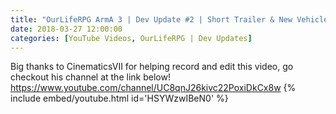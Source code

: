 ```yaml
---
title: "OurLifeRPG ArmA 3 | Dev Update #2 | Short Trailer & New Vehicles!"
date: 2018-03-27 12:00:00
categories: [YouTube Videos, OurLifeRPG | Dev Updates]
---
```

Big thanks to CinematicsVII for helping record and edit this video, go checkout his channel at the link below!
https://www.youtube.com/channel/UC8qnJ26kivc22PoxiDkCx8w
{% include embed/youtube.html id='HSYWzwIBeN0' %}